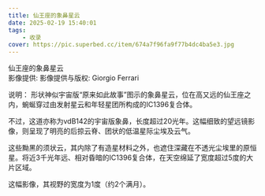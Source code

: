 ```yaml
---
title: 仙王座的象鼻星云
date: 2025-02-19 15:40:01
tags: 
    - 收录
cover: https://pic.superbed.cc/item/674a7f96fa9f77b4dc4ba5e3.jpg
---
```



仙王座的象鼻星云  
影像提供: 影像提供与版权: Giorgio Ferrari

说明： 形状神似宇宙版“原来如此故事”图示的象鼻星云，位在高又远的仙王座之内，蜿蜒穿过由发射星云和年轻星团所构成的IC1396复合体。


不过，这道亦称为vdB142的宇宙版象鼻，长度超过20光年。这幅细致的望远镜影像，则呈现了明亮的后掠云脊、团状的低温星际尘埃及云气。

这些黝黑的须状云，其内除了有造星材料之外，也遮住深藏在不透光尘埃里的原恒星。将近3千光年远、相对昏暗的IC1396复合体，在天空绵延了宽度超过5度的大片区域。

这幅影像，其视野的宽度为1度（约2个满月）。
